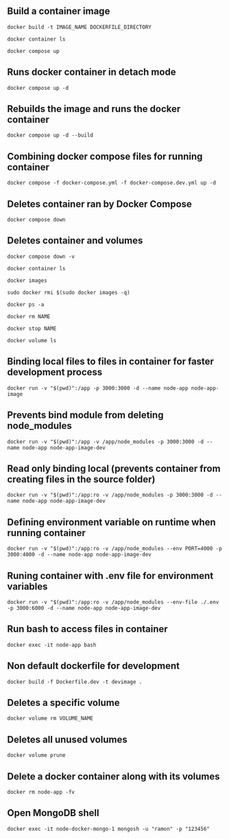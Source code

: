 ## Build a container image

`docker build -t IMAGE_NAME DOCKERFILE_DIRECTORY`

`docker container ls`

`docker compose up`

## Runs docker container in detach mode

`docker compose up -d`

## Rebuilds the image and runs the docker container

`docker compose up -d --build`

## Combining docker compose files for running container

`docker compose -f docker-compose.yml -f docker-compose.dev.yml up -d`

## Deletes container ran by Docker Compose

`docker compose down`

## Deletes container and volumes
 
`docker compose down -v`

`docker container ls`

`docker images`

`sudo docker rmi $(sudo docker images -q)`

`docker ps -a`

`docker rm NAME`

`docker stop NAME`

`docker volume ls`

## Binding local files to files in container for faster development process

`docker run -v "$(pwd)":/app -p 3000:3000 -d --name node-app node-app-image`

## Prevents bind module from deleting node_modules

`docker run -v "$(pwd)":/app -v /app/node_modules -p 3000:3000 -d --name node-app node-app-image-dev`

## Read only binding local (prevents container from creating files in the source folder)

`docker run -v "$(pwd)":/app:ro -v /app/node_modules -p 3000:3000 -d --name node-app node-app-image-dev`

## Defining environment variable on runtime when running container

`docker run -v "$(pwd)":/app:ro -v /app/node_modules --env PORT=4000 -p 3000:4000 -d --name node-app node-app-image-dev`

## Runing container with .env file for environment variables

`docker run -v "$(pwd)":/app:ro -v /app/node_modules --env-file ./.env -p 3000:6000 -d --name node-app node-app-image-dev`

## Run bash to access files in container

`docker exec -it node-app bash`

## Non default dockerfile for development

`docker build -f Dockerfile.dev -t devimage .`

## Deletes a specific volume

`docker volume rm VOLUME_NAME`

## Deletes all unused volumes

`docker volume prune`

## Delete a docker container along with its volumes

`docker rm node-app -fv`

## Open MongoDB shell

`docker exec -it node-docker-mongo-1 mongosh -u "ramon" -p "123456"`
